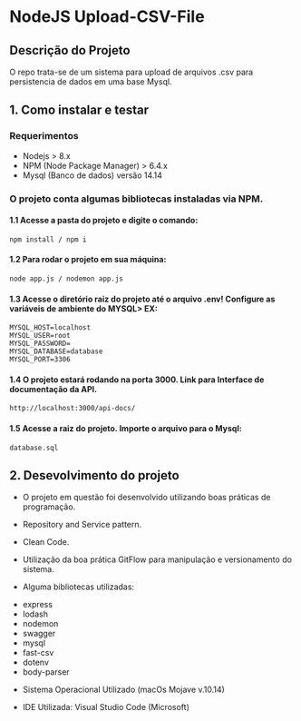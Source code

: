 # NodeJS Upload-CSV-File

## Descrição do Projeto
O repo trata-se de um sistema para upload de arquivos .csv para persistencia de dados em uma base Mysql.

## 1. Como instalar e testar

### Requerimentos
- Nodejs > 8.x
- NPM (Node Package Manager) > 6.4.x
- Mysql (Banco de dados) versão 14.14

### O projeto conta algumas bibliotecas instaladas via NPM.
#### 1.1 Acesse a pasta do projeto e digite o comando: 

```
npm install / npm i
```

#### 1.2 Para rodar o projeto em sua máquina: 

```
node app.js / nodemon app.js
```

#### 1.3 Acesse o diretório raiz do projeto até o arquivo .env! Configure as variáveis de ambiente do MYSQL> EX:

```
MYSQL_HOST=localhost
MYSQL_USER=root
MYSQL_PASSWORD=
MYSQL_DATABASE=database
MYSQL_PORT=3306
```

#### 1.4 O projeto estará rodando na porta 3000. Link para Interface de documentação da API.

```
http://localhost:3000/api-docs/
```

#### 1.5 Acesse a raiz do projeto. Importe o arquivo para o Mysql:

```
database.sql
```

## 2. Desevolvimento do projeto

- O projeto em questão foi desenvolvido utilizando boas práticas de programação. 
- Repository and Service pattern.
- Clean Code.

- Utilização da boa prática GitFlow para manipulação e versionamento do sistema.

- Alguma bibliotecas utilizadas:
 * express
 * lodash
 * nodemon 
 * swagger
 * mysql
 * fast-csv
 * dotenv
 * body-parser
 
 - Sistema Operacional Utilizado (macOs Mojave v.10.14)
 
 - IDE Utilizada: Visual Studio Code (Microsoft)
